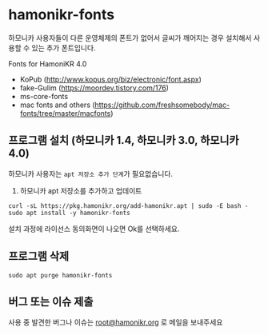 # hamonikr-fonts

하모니카 사용자들이 다른 운영체제의 폰트가 없어서 글씨가 깨어지는 경우
설치해서 사용할 수 있는 추가 폰트입니다.

Fonts for HamoniKR 4.0

 * KoPub (http://www.kopus.org/biz/electronic/font.aspx)
 * fake-Gulim (https://moordev.tistory.com/176)
 * ms-core-fonts
 * mac fonts and others (https://github.com/freshsomebody/mac-fonts/tree/master/macfonts)

## 프로그램 설치 (하모니카 1.4, 하모니카 3.0, 하모니카 4.0)

하모니카 사용자는 `apt 저장소 추가 단계`가 필요없습니다.

1) 하모니카 apt 저장소를 추가하고 업데이트
```
curl -sL https://pkg.hamonikr.org/add-hamonikr.apt | sudo -E bash -
sudo apt install -y hamonikr-fonts
```
설치 과정에 라이선스 동의화면이 나오면 Ok를 선택하세요.


## 프로그램 삭제

```
sudo apt purge hamonikr-fonts
```

## 버그 또는 이슈 제출

사용 중 발견한 버그나 이슈는 root@hamonikr.org 로 메일을 보내주세요
